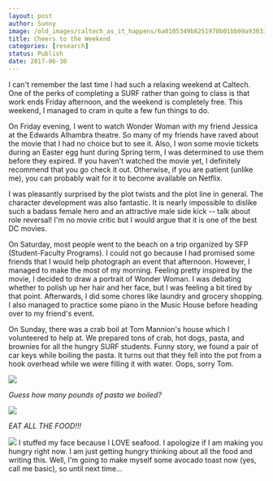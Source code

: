 ```yaml
---
layout: post
author: Sunny
image: /old_images/caltech_as_it_happens/6a0105349b8251970b01bb09a93033970d.jpg
title: Cheers to the Weekend
categories: [research]
status: Publish
date: 2017-06-30
---
```



I can't remember the last time I had such a relaxing weekend at Caltech. One of the perks of completing a SURF rather than going to class is that work ends Friday afternoon, and the weekend is completely free. This weekend, I managed to cram in quite a few fun things to do.

On Friday evening, I went to watch Wonder Woman with my friend Jessica at the Edwards Alhambra theatre. So many of my friends have raved about the movie that I had no choice but to see it. Also, I won some movie tickets during an Easter egg hunt during Spring term, I was determined to use them before they expired. If you haven't watched the movie yet, I definitely recommend that you go check it out. Otherwise, if you are patient (unlike me), you can probably wait for it to become available on Netflix.

I was pleasantly surprised by the plot twists and the plot line in general. The character development was also fantastic. It is nearly impossible to dislike such a badass female hero and an attractive male side kick -- talk about role reversal! I'm no movie critic but I would argue that it is one of the best DC movies.

On Saturday, most people went to the beach on a trip organized by SFP (Student-Faculty Programs). I could not go because I had promised some friends that I would help photograph an event that afternoon. However, I managed to make the most of my morning. Feeling pretty inspired by the movie, I decided to draw a portrait of Wonder Woman. I was debating whether to polish up her hair and her face, but I was feeling a bit tired by that point. Afterwards, I did some chores like laundry and grocery shopping. I also managed to practice some piano in the Music House before heading over to my friend's event.

On Sunday, there was a crab boil at Tom Mannion's house which I volunteered to help at. We prepared tons of crab, hot dogs, pasta, and brownies for all the hungry SURF students. Funny story, we found a pair of car keys while boiling the pasta. It turns out that they fell into the pot from a hook overhead while we were filling it with water. Oops, sorry Tom.


![](/old_images/caltech_as_it_happens/6a0105349b8251970b01bb09a9303e970d.jpg)

*Guess how many pounds of pasta we boiled?*


![](/old_images/caltech_as_it_happens/6a0105349b8251970b01b7c9060224970b.jpg)

*EAT ALL THE FOOD!!!*

![](/old_images/caltech_as_it_happens/6a0105349b8251970b01b8d29055d7970c.jpg)
I stuffed my face because I LOVE seafood. I apologize if I am making you hungry right now. I am just getting hungry thinking about all the food and writing this. Well, I'm going to make myself some avocado toast now (yes, call me basic), so until next time...

